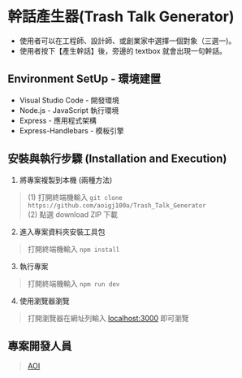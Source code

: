 # 幹話產生器(Trash Talk Generator)

* 使用者可以在工程師、設計師、或創業家中選擇一個對象（三選一)。
* 使用者按下【產生幹話】後，旁邊的 textbox 就會出現一句幹話。

## Environment SetUp - 環境建置
* Visual Studio Code - 開發環境
* Node.js - JavaScript 執行環境
* Express - 應用程式架構
* Express-Handlebars - 模板引擎

## 安裝與執行步驟 (Installation and Execution)
1. 將專案複製到本機 (兩種方法)
> (1) 打開終端機輸入 
`git clone https://github.com/aoigj100a/Trash_Talk_Generator`</br>
> (2) 點選 download ZIP 下載

2. 進入專案資料夾安裝工具包
> 打開終端機輸入
`npm install`


3. 執行專案
> 打開終端機輸入 
`npm run dev`

4. 使用瀏覽器瀏覽
> 打開瀏覽器在網址列輸入 [localhost:3000](http://localhost:3000) 即可瀏覽

## 專案開發人員

> [AOI](https://github.com/aoigj100a)
